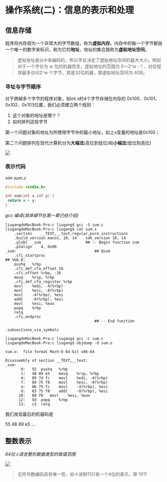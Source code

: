 # 操作系统(二)：信息的表示和处理

## 信息存储

程序将内存视为一个非常大的字节数组，称为**虚拟内存**。内存中的每一个字节都由一个唯一的数字来标识，称为它的**地址**，地址的集合就称为**虚拟地址空间**。

> 虚拟地址是以`字`来编码的，所以字长决定了虚拟地址空间的最大大小。例如对于一个字长为 w 位的机器而言，虚拟地址的范围为 0～2^w - 1 ，对应程序最多访问2^w 个字节，若是32位机器，那虚拟地址空间为 4GB。

### 寻址与字节顺序

对于跨越多个字节的程序对象，如int x的4个字节存储在内存的 0x100、0x101、0x102、0x103位置，我们必须建立两个规则：

1. 这个对象的地址是哪个？
2. 如何排列这些字节

第一个问题对象的地址为所使用字节中的最小地址，如上x变量的地址是0x100；

第二个问题排列在现代计算机分为**大端法**(高位到低位)和**小端法**(低位到高位)

![](http://qiniu.itliusir.com/word_sort.png)

### 表示代码

*vim sum.c*

```c
#include <stdio.h>

int sum(int x,int y) {
 return x + y;
}
```

*gcc 编译(具体细节在第一章已经介绍)*

```shell
liugangdeMacBook-Pro:c liugang$ gcc -S sum.c
liugangdeMacBook-Pro:c liugang$ cat sum.s
	.section	__TEXT,__text,regular,pure_instructions
	.build_version macos, 10, 14	sdk_version 10, 14
	.globl	_sum                    ## -- Begin function sum
	.p2align	4, 0x90
_sum:                                   ## @sum
	.cfi_startproc
## %bb.0:
	pushq	%rbp
	.cfi_def_cfa_offset 16
	.cfi_offset %rbp, -16
	movq	%rsp, %rbp
	.cfi_def_cfa_register %rbp
	movl	%edi, -4(%rbp)
	movl	%esi, -8(%rbp)
	movl	-4(%rbp), %esi
	addl	-8(%rbp), %esi
	movl	%esi, %eax
	popq	%rbp
	retq
	.cfi_endproc
                                        ## -- End function

.subsections_via_symbols

liugangdeMacBook-Pro:c liugang$ gcc -c sum.c
liugangdeMacBook-Pro:c liugang$ objdump -d sum.o 

sum.o:	file format Mach-O 64-bit x86-64

Disassembly of section __TEXT,__text:
_sum:
       0:	55 	pushq	%rbp
       1:	48 89 e5 	movq	%rsp, %rbp
       4:	89 7d fc 	movl	%edi, -4(%rbp)
       7:	89 75 f8 	movl	%esi, -8(%rbp)
       a:	8b 75 fc 	movl	-4(%rbp), %esi
       d:	03 75 f8 	addl	-8(%rbp), %esi
      10:	89 f0 	movl	%esi, %eax
      12:	5d 	popq	%rbp
      13:	c3 	retq
```

我们发现最后的机器码是

55 48 89 e5 ...



## 整数表示

*64位 c语言整形数据类型的取值范围*

![](http://qiniu.itliusir.com/type_scan.png)

> 无符号数编码具有唯一性，如十进制11只有一个4位的表示，即 1011





